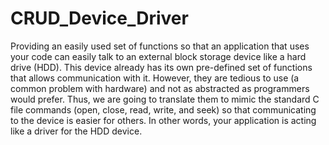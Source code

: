 # CRUD_Device_Driver
Providing an easily used set of functions so that an application that uses your code can easily talk to an external block storage device like a hard drive (HDD). This device already has its own pre-defined set of functions that allows communication with it. However, they are tedious to use (a common problem with hardware) and not as abstracted as programmers would prefer. Thus, we are going to translate them to mimic the standard C file commands (open, close, read, write, and seek) so that communicating to the device is easier for others. In other words, your application is acting like a driver for the HDD device.
